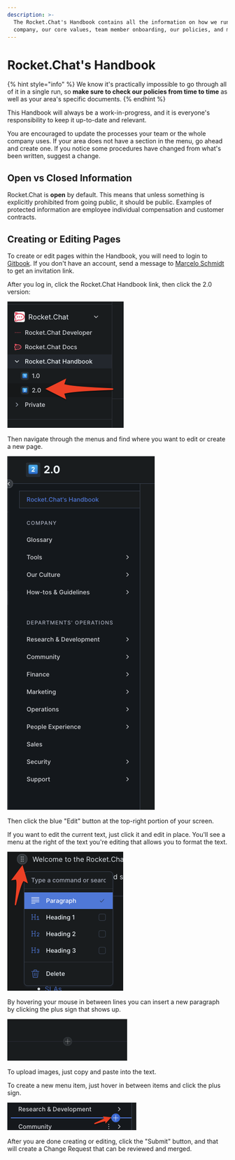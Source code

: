 ```yaml
---
description: >-
  The Rocket.Chat's Handbook contains all the information on how we run the
  company, our core values, team member onboarding, our policies, and much more.
---
```


# Rocket.Chat's Handbook

{% hint style="info" %}
We know it's practically impossible to go through all of it in a single run, so **make sure to check our policies from time to time** as well as your area's specific documents.
{% endhint %}

This Handbook will always be a work-in-progress, and it is everyone's responsibility to keep it up-to-date and relevant.

You are encouraged to update the processes your team or the whole company uses. If your area does not have a section in the menu, go ahead and create one. If you notice some procedures have changed from what's been written, suggest a change.

## Open vs Closed Information

Rocket.Chat is **open** by default. This means that unless something is explicitly prohibited from going public, it should be public. Examples of protected information are employee individual compensation and customer contracts.

## Creating or Editing Pages

To create or edit pages within the Handbook, you will need to login to [Gitbook](https://app.gitbook.com/login). If you don't have an account, send a message to [Marcelo Schmidt](./#open-vs-closed-information) to get an invitation link.

After you log in, click the Rocket.Chat Handbook link, then click the 2.0 version:

![](<.gitbook/assets/image (28) (1) (1).png>)

Then navigate through the menus and find where you want to edit or create a new page.

![](<.gitbook/assets/image (30) (1) (1).png>)

Then click the blue "Edit" button at the top-right portion of your screen.

If you want to edit the current text, just click it and edit in place. You'll see a menu at the right of the text you're editing that allows you to format the text.

![](<.gitbook/assets/image (26) (2).png>)

By hovering your mouse in between lines you can insert a new paragraph by clicking the plus sign that shows up.

![](<.gitbook/assets/image (27) (2).png>)

To upload images, just copy and paste into the text.

To create a new menu item, just hover in between items and click the plus sign.

![](<.gitbook/assets/image (25) (2) (1).png>)

After you are done creating or editing, click the "Submit" button, and that will create a Change Request that can be reviewed and merged.
